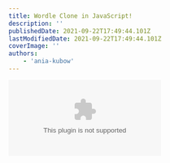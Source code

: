 ```yaml
---
title: Wordle Clone in JavaScript!
description: ''
publishedDate: 2021-09-22T17:49:44.101Z
lastModifiedDate: 2021-09-22T17:49:44.101Z
coverImage: ''
authors:
    - 'ania-kubow'
---
```


<Embed type="youtube" url="https://youtu.be/mpby4HiElek" title="Introduction" />
